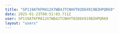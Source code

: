 ```yaml
---
title: "SP119ATKFM412X7WB4JTCNHVT02D6X919BZHPQR69"
date: 2025-01-23T08:51:03.711Z
user: SP119ATKFM412X7WB4JTCNHVT02D6X919BZHPQR69
layout: "users"
---
```

    